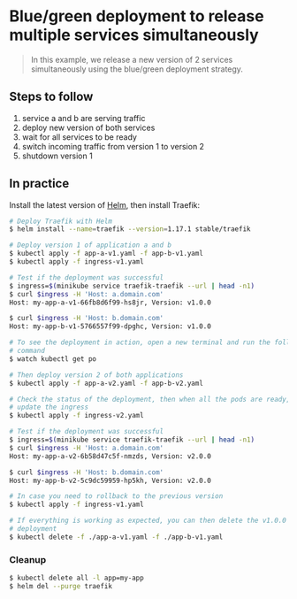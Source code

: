 Blue/green deployment to release multiple services simultaneously
=================================================================

> In this example, we release a new version of 2 services simultaneously using
the blue/green deployment strategy.

## Steps to follow

1. service a and b are serving traffic
1. deploy new version of both services
1. wait for all services to be ready
1. switch incoming traffic from version 1 to version 2
1. shutdown version 1

## In practice

Install the latest version of
[Helm](https://docs.helm.sh/using_helm/#installing-helm), then install Traefik:

```bash
# Deploy Traefik with Helm
$ helm install --name=traefik --version=1.17.1 stable/traefik

# Deploy version 1 of application a and b
$ kubectl apply -f app-a-v1.yaml -f app-b-v1.yaml
$ kubectl apply -f ingress-v1.yaml

# Test if the deployment was successful
$ ingress=$(minikube service traefik-traefik --url | head -n1)
$ curl $ingress -H 'Host: a.domain.com'
Host: my-app-a-v1-66fb8d6f99-hs8jr, Version: v1.0.0

$ curl $ingress -H 'Host: b.domain.com'
Host: my-app-b-v1-5766557f99-dpghc, Version: v1.0.0

# To see the deployment in action, open a new terminal and run the following
# command
$ watch kubectl get po

# Then deploy version 2 of both applications
$ kubectl apply -f app-a-v2.yaml -f app-b-v2.yaml

# Check the status of the deployment, then when all the pods are ready, you can
# update the ingress
$ kubectl apply -f ingress-v2.yaml

# Test if the deployment was successful
$ ingress=$(minikube service traefik-traefik --url | head -n1)
$ curl $ingress -H 'Host: a.domain.com'
Host: my-app-a-v2-6b58d47c5f-nmzds, Version: v2.0.0

$ curl $ingress -H 'Host: b.domain.com'
Host: my-app-b-v2-5c9dc59959-hp5kh, Version: v2.0.0

# In case you need to rollback to the previous version
$ kubectl apply -f ingress-v1.yaml

# If everything is working as expected, you can then delete the v1.0.0
# deployment
$ kubectl delete -f ./app-a-v1.yaml -f ./app-b-v1.yaml
```

### Cleanup

```bash
$ kubectl delete all -l app=my-app
$ helm del --purge traefik
```
